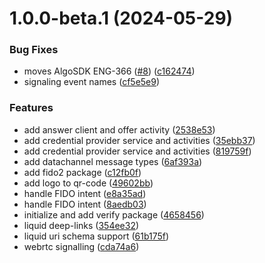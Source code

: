 # 1.0.0-beta.1 (2024-05-29)


### Bug Fixes

* moves AlgoSDK ENG-366 ([#8](https://github.com/PhearZero/liquid-auth-android/issues/8)) ([c162474](https://github.com/PhearZero/liquid-auth-android/commit/c1624741378c694f5ac82d295731f31f8f7f37b1))
* signaling event names ([cf5e5e9](https://github.com/PhearZero/liquid-auth-android/commit/cf5e5e90271d9a6385e6a0ea75cbf04faa33d015))


### Features

* add answer client and offer activity ([2538e53](https://github.com/PhearZero/liquid-auth-android/commit/2538e53ed5065e4341fc1d0c074f42cc223c6c88))
* add credential provider service and activities ([35ebb37](https://github.com/PhearZero/liquid-auth-android/commit/35ebb37a1a3d03b155aa422631e15bb372c972d6))
* add credential provider service and activities ([819759f](https://github.com/PhearZero/liquid-auth-android/commit/819759f6987a907e4281736781bf24b6ee1d3eab))
* add datachannel message types ([6af393a](https://github.com/PhearZero/liquid-auth-android/commit/6af393a0a69dfc55c1dde2b45425c80482cb8f0f))
* add fido2 package ([c12fb0f](https://github.com/PhearZero/liquid-auth-android/commit/c12fb0f88fe7a2deff9aa2f712b0573119185b62))
* add logo to qr-code ([49602bb](https://github.com/PhearZero/liquid-auth-android/commit/49602bb57bde71e3242277b75806b8f72f2e7267))
* handle FIDO intent ([e8a35ad](https://github.com/PhearZero/liquid-auth-android/commit/e8a35adcabec7b2f522fea75fba9fe19e9151522))
* handle FIDO intent ([8aedb03](https://github.com/PhearZero/liquid-auth-android/commit/8aedb03a3c258f9d429dffbd555a9b9aaf45803b))
* initialize and add verify package ([4658456](https://github.com/PhearZero/liquid-auth-android/commit/4658456ac0bfbb661dc81405b263081e02376642))
* liquid deep-links ([354ee32](https://github.com/PhearZero/liquid-auth-android/commit/354ee321162a382d265e0031e83ea391f1e17cdf))
* liquid uri schema support ([61b175f](https://github.com/PhearZero/liquid-auth-android/commit/61b175f42f38327ae45d3d5fc4db1a1f516e21e2))
* webrtc signalling ([cda74a6](https://github.com/PhearZero/liquid-auth-android/commit/cda74a69d90f0c82d2cc39cb6ea8f15f977bd660))

